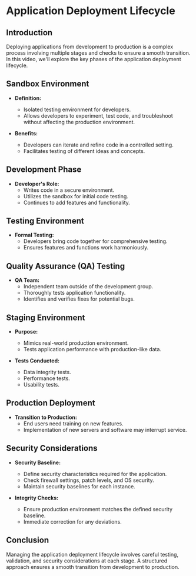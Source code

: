 # Application Deployment Lifecycle

## Introduction

Deploying applications from development to production is a complex process involving multiple stages and checks to ensure a smooth transition. In this video, we'll explore the key phases of the application deployment lifecycle.

## Sandbox Environment

- **Definition:**
    - Isolated testing environment for developers.
    - Allows developers to experiment, test code, and troubleshoot without affecting the production environment.

- **Benefits:**
    - Developers can iterate and refine code in a controlled setting.
    - Facilitates testing of different ideas and concepts.

## Development Phase

- **Developer's Role:**
    - Writes code in a secure environment.
    - Utilizes the sandbox for initial code testing.
    - Continues to add features and functionality.

## Testing Environment

- **Formal Testing:**
    - Developers bring code together for comprehensive testing.
    - Ensures features and functions work harmoniously.
    
## Quality Assurance (QA) Testing

- **QA Team:**
    - Independent team outside of the development group.
    - Thoroughly tests application functionality.
    - Identifies and verifies fixes for potential bugs.

## Staging Environment

- **Purpose:**
    - Mimics real-world production environment.
    - Tests application performance with production-like data.

- **Tests Conducted:**
    - Data integrity tests.
    - Performance tests.
    - Usability tests.

## Production Deployment

- **Transition to Production:**
    - End users need training on new features.
    - Implementation of new servers and software may interrupt service.
    
## Security Considerations

- **Security Baseline:**
    - Define security characteristics required for the application.
    - Check firewall settings, patch levels, and OS security.
    - Maintain security baselines for each instance.

- **Integrity Checks:**
    - Ensure production environment matches the defined security baseline.
    - Immediate correction for any deviations.

## Conclusion

Managing the application deployment lifecycle involves careful testing, validation, and security considerations at each stage. A structured approach ensures a smooth transition from development to production.
